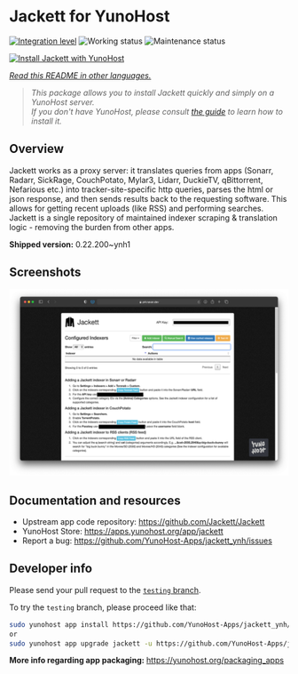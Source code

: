 <!--
N.B.: This README was automatically generated by <https://github.com/YunoHost/apps/tree/master/tools/readme_generator>
It shall NOT be edited by hand.
-->

# Jackett for YunoHost

[![Integration level](https://dash.yunohost.org/integration/jackett.svg)](https://dash.yunohost.org/appci/app/jackett) ![Working status](https://ci-apps.yunohost.org/ci/badges/jackett.status.svg) ![Maintenance status](https://ci-apps.yunohost.org/ci/badges/jackett.maintain.svg)

[![Install Jackett with YunoHost](https://install-app.yunohost.org/install-with-yunohost.svg)](https://install-app.yunohost.org/?app=jackett)

*[Read this README in other languages.](./ALL_README.md)*

> *This package allows you to install Jackett quickly and simply on a YunoHost server.*  
> *If you don't have YunoHost, please consult [the guide](https://yunohost.org/install) to learn how to install it.*

## Overview

Jackett works as a proxy server: it translates queries from apps (Sonarr, Radarr, SickRage, CouchPotato, Mylar3, Lidarr, DuckieTV, qBittorrent, Nefarious etc.) into tracker-site-specific http queries, parses the html or json response, and then sends results back to the requesting software. This allows for getting recent uploads (like RSS) and performing searches. Jackett is a single repository of maintained indexer scraping & translation logic - removing the burden from other apps.


**Shipped version:** 0.22.200~ynh1

## Screenshots

![Screenshot of Jackett](./doc/screenshots/demo.png)

## Documentation and resources

- Upstream app code repository: <https://github.com/Jackett/Jackett>
- YunoHost Store: <https://apps.yunohost.org/app/jackett>
- Report a bug: <https://github.com/YunoHost-Apps/jackett_ynh/issues>

## Developer info

Please send your pull request to the [`testing` branch](https://github.com/YunoHost-Apps/jackett_ynh/tree/testing).

To try the `testing` branch, please proceed like that:

```bash
sudo yunohost app install https://github.com/YunoHost-Apps/jackett_ynh/tree/testing --debug
or
sudo yunohost app upgrade jackett -u https://github.com/YunoHost-Apps/jackett_ynh/tree/testing --debug
```

**More info regarding app packaging:** <https://yunohost.org/packaging_apps>
